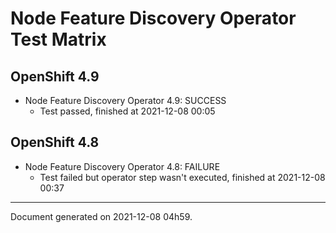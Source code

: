 
Node Feature Discovery Operator Test Matrix
===========================================

OpenShift 4.9
-------------



* Node Feature Discovery Operator 4.9: SUCCESS
  - Test passed, finished at 2021-12-08 00:05

OpenShift 4.8
-------------



* Node Feature Discovery Operator 4.8: FAILURE
  - Test failed but operator step wasn't executed, finished at 2021-12-08 00:37

---
Document generated on 2021-12-08 04h59.
